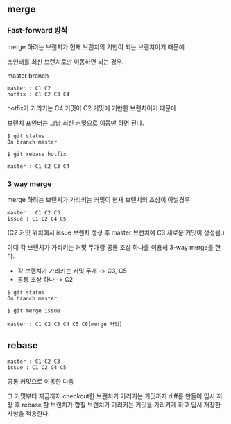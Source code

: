 ## merge

### Fast-forward 방식

merge 하려는 브랜치가 현재 브랜치의 기반이 되는 브랜치이기 때문에

포인터를 최신 브랜치로만 이동하면 되는 경우.

master branch
```
master : C1 C2
hotfix : C1 C2 C3 C4
```
hotfix가 가리키는 C4 커밋이 C2 커밋에 기반한 브랜치이기 때문에

브랜치 포인터는 그냥 최신 커밋으로 이동만 하면 된다.

```
$ git status
On branch master

$ git rebase hotfix

master : C1 C2 C3 C4
```

### 3 way merge

merge 하려는 브랜치가 가리키는 커밋이 현재 브랜치의 조상이 아닐경우

```
master : C1 C2 C3
issue : C1 C2 C4 C5
```
(C2 커밋 위치에서 issue 브랜치 생성 후 master 브랜치에 C3 새로운 커밋이 생성됨.)

이때 각 브랜치가 가리키는 커밋 두개랑 공통 조상 하나를 이용해 3-way merge를 한다.

* 각 브랜치가 가리키는 커밋 두개 -> C3, C5
* 공통 조상 하나 -> C2

```
$ git status
On branch master

$ git merge issue

master : C1 C2 C3 C4 C5 C6(merge 커밋)
```


## rebase

```
master : C1 C2 C3
issue : C1 C2 C4 C5
```

공통 커밋으로 이동한 다음 

그 커밋부터 지금까지 checkout한 브랜치가 가리키는 커밋까지 diff를 만들어 임시 저장 후 rebase 할 브랜치가 합칠 브랜치가 가리키는 커밋을 가리키게 하고 임시 저장한 사항을 적용한다.

